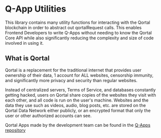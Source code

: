 # Q-App Utilities

This library contains many utility functions for interacting with the Qortal blockchain in order to abstract out qortalRequest calls. This enables Frontend Developers to write Q-Apps without needing to know the Qortal Core API while also significantly reducing the complexity and size of code involved in using it.

## What is Qortal
Qortal is a replacement for the traditional internet that provides user ownership of their data, 1 account for ALL websites, censorship immunity, and significantly more privacy and security than regular websites. 

Instead of centralized servers, Terms of Service, and databases constantly getting hacked, users on Qortal share copies of the websites they visit with each other, and all code is run on the user's machine. 
Websites and the data they use such as videos, audio, blog posts, etc. are stored on the Qortal Data Network either publicly, or an encrypted format that only the user or other authorized accounts can see.

Qortal Apps made by the development team can be found in the [Q-Apps repository](https://github.com/Qortal/Q-Apps)
